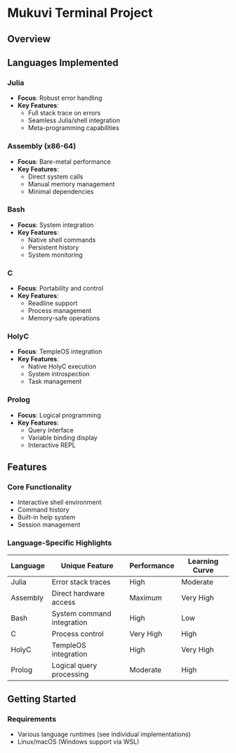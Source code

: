 # Mukuvi Terminal Project


## Overview

## Languages Implemented

### Julia
- **Focus**: Robust error handling
- **Key Features**:
  - Full stack trace on errors
  - Seamless Julia/shell integration
  - Meta-programming capabilities

### Assembly (x86-64)
- **Focus**: Bare-metal performance
- **Key Features**:
  - Direct system calls
  - Manual memory management
  - Minimal dependencies

### Bash
- **Focus**: System integration
- **Key Features**:
  - Native shell commands
  - Persistent history
  - System monitoring

### C
- **Focus**: Portability and control
- **Key Features**:
  - Readline support
  - Process management
  - Memory-safe operations

### HolyC
- **Focus**: TempleOS integration
- **Key Features**:
  - Native HolyC execution
  - System introspection
  - Task management

### Prolog
- **Focus**: Logical programming
- **Key Features**:
  - Query interface
  - Variable binding display
  - Interactive REPL

## Features

### Core Functionality
- Interactive shell environment
- Command history
- Built-in help system
- Session management

### Language-Specific Highlights
| Language   | Unique Feature                  | Performance | Learning Curve |
|------------|---------------------------------|-------------|----------------|
| Julia      | Error stack traces              | High        | Moderate       |
| Assembly   | Direct hardware access          | Maximum     | Very High      |
| Bash       | System command integration      | High        | Low            |
| C          | Process control                 | Very High   | High           |
| HolyC      | TempleOS integration            | High        | Very High      |
| Prolog     | Logical query processing        | Moderate    | High           |

## Getting Started

### Requirements
- Various language runtimes (see individual implementations)
- Linux/macOS (Windows support via WSL)